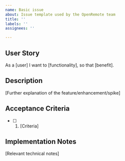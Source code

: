 ```yaml
---
name: Basic issue
about: Issue template used by the OpenRemote team
title: ''
labels: ''
assignees: ''

---
```


## User Story
As a [user] I want to [functionality], so that [benefit].

## Description
[Further explanation of the feature/enhancement/spike]

## Acceptance Criteria
- [ ] 1. [Criteria]

## Implementation Notes
[Relevant technical notes]
